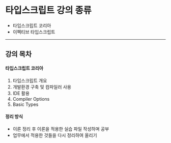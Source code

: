 # 타입스크립트 강의 종류

- 타입스크립트 코리아
- 이펙티브 타입스크립트

---

## 강의 목차

#### 타입스크립트 코리아

1. 타입스크립트 개요
2. 개발환경 구축 및 컴파일러 사용
3. IDE 활용
4. Compiler Options
5. Basic Types

#### 정리 방식

- 이론 정리 후 이론을 적용한 실습 파일 작성하며 공부
- 업무에서 적용한 것들을 다시 정리하여 올리기
